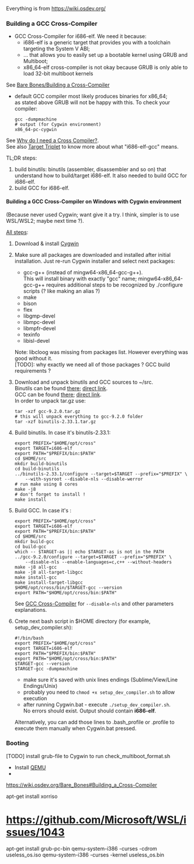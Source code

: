 Everything is from <https://wiki.osdev.org/>  

### Building a GCC Cross-Compiler

  * GCC Cross-Compiler for i686-elf. We need it because:
    * i686-elf is a generic target that provides you with a
      toolchain targeting the System V ABI;
    * ... that allows you to easily set up a bootable kernel
      using GRUB and Multiboot;
    * x86_64-elf cross-compiler is not okay because
      GRUB is only able to load 32-bit multiboot kernels

See [Bare Bones/Building a Cross-Compiler](https://wiki.osdev.org/Bare_Bones#Building_a_Cross-Compiler)  

  * default GCC compiler most likely produces binaries for x86_64;  
    as stated above GRUB will not be happy with this. To check your compiler:
    ```
    gcc -dumpmachine
    # output (for Cygwin environment)
    x86_64-pc-cygwin
    ```

See [Why do I need a Cross Compiler?](https://wiki.osdev.org/Why_do_I_need_a_Cross_Compiler%3F).  
See also [Target Triplet](https://wiki.osdev.org/Target_Triplet) to know
more about what "i686-elf-gcc" means.  

TL;DR steps:

  1. build binutils: binutils (assembler, disassembler and so on) that understand
    how to build/target i686-elf. It also needed to build GCC for i686-elf.
  2. build GCC for i686-elf.

#### Building a GCC Cross-Compiler on Windows with Cygwin environment


(Because never used Cygwin; want give it a try.
I think, simpler is to use WSL/WSL2; maybe next time ?).  

[All steps](https://wiki.osdev.org/GCC_Cross-Compiler):

  1. Download & install [Cygwin](https://cygwin.com/install.html)
  2. Make sure all packages are downloaded and installed after initial installation.
     Just re-run Cygwin installer and select next packages:
      * gcc-g++ (instead of mingw64-x86_64-gcc-g++).  
        This will install binary with exactly "gcc" name;
        mingw64-x86_64-gcc-g++ requires additional steps to be recognized by
        ./configure scripts (? like making an alias ?)
      * make
      * bison
      * flex
      * libgmp-devel
      * libmpc-devel
      * libmpfr-devel
      * texinfo
      * libisl-devel

     Note: libcloog was missing from packages list. However everything was
     good without it.  
     [TODO]: why exactly we need all of those packages ? GCC build requirements ?
  3. Download and unpack binutils and GCC sources to ~/src.  
     Binutils can be found [there](https://www.gnu.org/software/binutils/);
     [direct link](https://ftp.gnu.org/gnu/binutils/).  
     GCC can be found [there](https://www.gnu.org/software/gcc/);
     [direct link](https://ftp.gnu.org/gnu/gcc).  
     In order to unpack tar.gz use:
     ```
     tar -xzf gcc-9.2.0.tar.gz
     # this will unpack everything to gcc-9.2.0 folder
     tar -xzf binutils-2.33.1.tar.gz
     ```
  4. Build binutils. In case it's binutils-2.33.1:
     ```
     export PREFIX="$HOME/opt/cross"
     export TARGET=i686-elf
     export PATH="$PREFIX/bin:$PATH"
     cd $HOME/src
     mkdir build-binutils
     cd build-binutils
     ../binutils-2.33.1/configure --target=$TARGET --prefix="$PREFIX" \
         --with-sysroot --disable-nls --disable-werror
     # run make using 8 cores
     make -j8
     # don't forget to install !
     make install
     ```
  5. Build GCC. In case it's :
     ```
     export PREFIX="$HOME/opt/cross"
     export TARGET=i686-elf
     export PATH="$PREFIX/bin:$PATH"
     cd $HOME/src
     mkdir build-gcc
     cd build-gcc
     which -- $TARGET-as || echo $TARGET-as is not in the PATH
     ../gcc-9.2.0/configure --target=$TARGET --prefix="$PREFIX" \
         --disable-nls --enable-languages=c,c++ --without-headers
     make -j8 all-gcc
     make -j8 all-target-libgcc
     make install-gcc
     make install-target-libgcc
     $HOME/opt/cross/bin/$TARGET-gcc --version
     export PATH="$HOME/opt/cross/bin:$PATH"
     ```
     See [GCC Cross-Compiler](https://wiki.osdev.org/GCC_Cross-Compiler#Binutils)
     for `--disable-nls` and other parameters explanations.
  6. Crete next bash script in $HOME directory (for example, setup_dev_compiler.sh):

     ```
     #!/bin/bash
     export PREFIX="$HOME/opt/cross"
     export TARGET=i686-elf
     export PATH="$PREFIX/bin:$PATH"
     export PATH="$HOME/opt/cross/bin:$PATH"
     $TARGET-gcc --version
     $TARGET-gcc -dumpmachine
     ```
      * make sure it's saved with unix lines endings (Sublime/View/Line Endings/Unix)
      * probably you need to `chmod +x setup_dev_compiler.sh` to allow execution
      * after running Cygwin.bat - execute `./setup_dev_compiler.sh`.  
        No errors should exist. Output should contain **i686-elf**.  

     Alternatively, you can add those lines to .bash_profile or .profile 
     to execute them manually when Cygwin.bat pressed.

### Booting 

  [TODO] install grub-file to Cygwin to run check_multiboot_format.sh

  * Install [QEMU](https://www.qemu.org/download/#windows)
  * 
https://wiki.osdev.org/Bare_Bones#Building_a_Cross-Compiler

apt-get install xorriso
# https://github.com/Microsoft/WSL/issues/1043
apt-get install grub-pc-bin
qemu-system-i386 -curses -cdrom useless_os.iso
qemu-system-i386 -curses -kernel useless_os.bin



